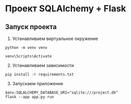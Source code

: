 # Проект SQLAlchemy + Flask 



## Запуск проекта
1) Устанавливаем виртуальное окружение
```
python -m venv venv

venv\Scripts\Activate
```
2) Устанавливаем зависимости
```
pip install -r requirements.txt
```
3) Запускаем приложение
```
$env:SQLALCHEMY_DATABASE_URI="sqlite:///project.db"
flask --app app.py run
```
